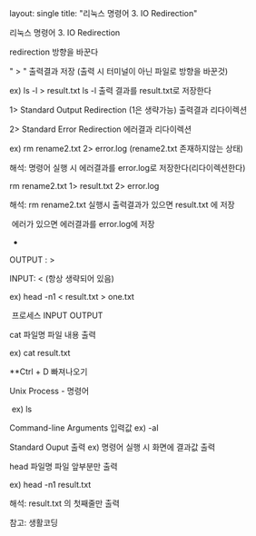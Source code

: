 layout: single
title: "리눅스 명령어 3. IO Redirection"



리눅스 명령어 3. IO Redirection



redirection 방향을 바꾼다

" > " 출력결과 저장 (출력 시 터미널이 아닌 파일로 방향을 바꾼것)

ex) ls -l > result.txt  ls -l 출력 결과를 result.txt로 저장한다



1> Standard Output Redirection (1은 생략가능) 출력결과 리다이렉션

2> Standard Error Redirection 에러결과 리다이렉션



ex) rm rename2.txt 2> error.log (rename2.txt 존재하지않는 상태)

해석: 명령어 실행 시 에러결과를 error.log로 저장한다(리다이렉션한다) 



rm rename2.txt 1> result.txt 2> error.log

해석: rm rename2.txt 실행시 출력결과가 있으면 result.txt 에 저장

​													에러가 있으면 에러결과를 error.log에 저장



*

OUTPUT : >

INPUT: < (항상 생략되어 있음)

ex) head -n1 < result.txt > one.txt

​	 프로세스		INPUT		OUTPUT





cat 파일명 파일 내용 출력

ex) cat result.txt 



**Ctrl + D 빠져나오기



Unix Process - 명령어 

​	ex) ls

Command-line Arguments 입력값 ex) -al

Standard Ouput 출력 ex) 명령어 실행 시 화면에 결과값 출력



head 파일명 파일 앞부분만 출력

ex) head -n1 result.txt

해석: result.txt 의 첫째줄만 출력



참고: 생활코딩

